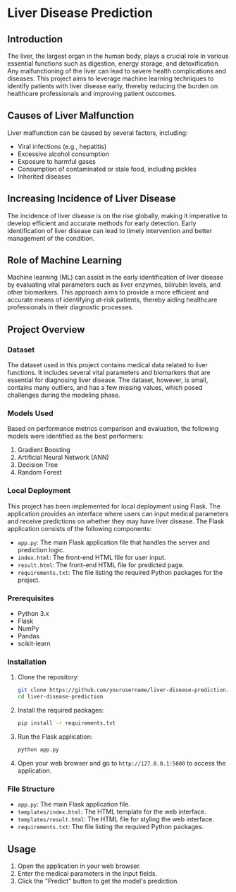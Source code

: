 # Liver Disease Prediction

## Introduction

The liver, the largest organ in the human body, plays a crucial role in various essential functions such as digestion, energy storage, and detoxification. Any malfunctioning of the liver can lead to severe health complications and diseases. This project aims to leverage machine learning techniques to identify patients with liver disease early, thereby reducing the burden on healthcare professionals and improving patient outcomes.

## Causes of Liver Malfunction

Liver malfunction can be caused by several factors, including:
- Viral infections (e.g., hepatitis)
- Excessive alcohol consumption
- Exposure to harmful gases
- Consumption of contaminated or stale food, including pickles
- Inherited diseases

## Increasing Incidence of Liver Disease

The incidence of liver disease is on the rise globally, making it imperative to develop efficient and accurate methods for early detection. Early identification of liver disease can lead to timely intervention and better management of the condition.

## Role of Machine Learning

Machine learning (ML) can assist in the early identification of liver disease by evaluating vital parameters such as liver enzymes, bilirubin levels, and other biomarkers. This approach aims to provide a more efficient and accurate means of identifying at-risk patients, thereby aiding healthcare professionals in their diagnostic processes.

## Project Overview

### Dataset

The dataset used in this project contains medical data related to liver functions. It includes several vital parameters and biomarkers that are essential for diagnosing liver disease. The dataset, however, is small, contains many outliers, and has a few missing values, which posed challenges during the modeling phase.

### Models Used

Based on performance metrics comparison and evaluation, the following models were identified as the best performers:
1. Gradient Boosting
2. Artificial Neural Network (ANN)
3. Decision Tree
4. Random Forest

### Local Deployment

This project has been implemented for local deployment using Flask. The application provides an interface where users can input medical parameters and receive predictions on whether they may have liver disease. The Flask application consists of the following components:
- `app.py`: The main Flask application file that handles the server and prediction logic.
- `index.html`: The front-end HTML file for user input.
- `result.html`: The front-end HTML file for predicted page.
- `requirements.txt`: The file listing the required Python packages for the project.

### Prerequisites

- Python 3.x
- Flask
- NumPy
- Pandas
- scikit-learn

### Installation

1. Clone the repository:
    ```bash
    git clone https://github.com/yourusername/liver-disease-prediction.git
    cd liver-disease-prediction
    ```

2. Install the required packages:
    ```bash
    pip install -r requirements.txt
    ```

3. Run the Flask application:
    ```bash
    python app.py
    ```

4. Open your web browser and go to `http://127.0.0.1:5000` to access the application.

### File Structure

- `app.py`: The main Flask application file.
- `templates/index.html`: The HTML template for the web interface.
- `templates/result.html`: The HTML file for styling the web interface.
- `requirements.txt`: The file listing the required Python packages.

## Usage

1. Open the application in your web browser.
2. Enter the medical parameters in the input fields.
3. Click the "Predict" button to get the model's prediction.
